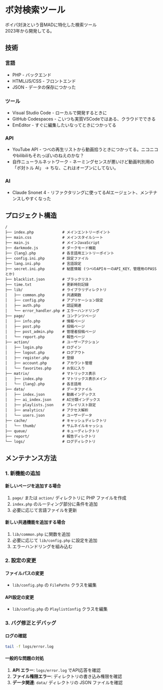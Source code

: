 # ボ対検索ツール
ボイパ対決という音MADに特化した検索ツール<br>
2023年から開発してる。

## 技術
### 言語
- PHP - バックエンド
- HTML/JS/CSS - フロントエンド
- JSON - データの保存につかった

### ツール
- Visual Studio Code - ローカルで開発するときに
- GitHub Codespaces - こいつも実質VSCodeではある、クラウドでできる
- EmEditor - すぐに編集したいなってときにつかってる

### API
- YouTube API - つべの再生リストから動画拾うときにつかってる。ニコニコやbilibiliもそれっぽいのねえのかな？
- 自作ニューラルネットワーク - ネーミングセンスが悪いけど動画判別用の「ボ対トル AI」 → ちな、これはオープンにしてない。

### AI
- Claude Snonet 4 - リファクタリングに使ってるAIエージェント、メンテナンスしやすくなった


## プロジェクト構造

```
/
├── index.php             # メインエントリーポイント
├── main.css              # メインスタイルシート
├── main.js               # メインJavaScript
├── darkmode.js           # ダークモード機能
├── {lang}.php            # 各言語用エントリーポイント
├── config.ini.php        # 設定ファイル
├── lang.ini.php          # 言語設定
├── secret.ini.php        # 秘匿情報 (つべのAPIキーのAPI_KEY、管理用のPASSとか)
├── blacklist.json        # ブラックリスト
├── time.txt              # 更新時刻記録
├── lib/                  # ライブラリディレクトリ
│   ├── common.php        # 共通関数
│   ├── config.php        # アプリケーション設定
│   ├── auth.php          # 認証関連
│   └── error_handler.php # エラーハンドリング
├── page/                 # コンテンツページ
│   ├── info.php          # 情報ページ
│   ├── post.php          # 投稿ページ
│   ├── post_admin.php    # 管理者投稿ページ
│   └── report.php        # 報告ページ
├── action/               # ユーザーアクション
│   ├── login.php         # ログイン
│   ├── logout.php        # ログアウト
│   ├── register.php      # 登録
│   ├── account.php       # アカウント管理
│   └── favorites.php     # お気に入り
├── matrix/               # マトリックス表示
│   ├── index.php         # マトリックス表示メイン
│   └── {lang}.php        # 各言語用
├── data/                 # データファイル
│   ├── index.json        # 動画インデックス
│   ├── ai_index.json     # AI分類インデックス
│   ├── playlists.json    # プレイリスト設定
│   ├── analytics/        # アクセス解析
│   └── users.json        # ユーザーデータ
├── cache/                # キャッシュディレクトリ
│   └── thumb/            # サムネイルキャッシュ
├── queue/                # キューディレクトリ
├── report/               # 報告ディレクトリ
└── logs/                 # ログディレクトリ
```

## メンテナンス方法

### 1. 新機能の追加

#### 新しいページを追加する場合
1. `page/` または `action/` ディレクトリに PHP ファイルを作成
2. `index.php` のルーティング部分に条件を追加
3. 必要に応じて言語ファイルを更新

#### 新しい共通機能を追加する場合
1. `lib/common.php` に関数を追加
2. 必要に応じて `lib/config.php` に設定を追加
3. エラーハンドリングを組み込む

### 2. 設定の変更

#### ファイルパスの変更
- `lib/config.php` の `FilePaths` クラスを編集

#### API設定の変更
- `lib/config.php` の `PlaylistConfig` クラスを編集

### 3. バグ修正とデバッグ

#### ログの確認
```bash
tail -f logs/error.log
```

#### 一般的な問題の対処
1. **API エラー**: `logs/error.log` でAPI応答を確認
2. **ファイル権限エラー**: ディレクトリの書き込み権限を確認
3. **データ関連**: `data/` ディレクトリの JSON ファイルを確認
